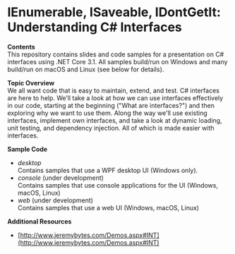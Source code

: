 # IEnumerable, ISaveable, IDontGetIt: Understanding C# Interfaces

**Contents**  
This repository contains slides and code samples for a presentation on C# interfaces using .NET Core 3.1. All samples build/run on Windows and many build/run on macOS and Linux (see below for details).

**Topic Overview**  
We all want code that is easy to maintain, extend, and test. C# interfaces are here to help. We’ll take a look at how we can use interfaces effectively in our code, starting at the beginning ("What are interfaces?") and then exploring why we want to use them. Along the way we'll use existing interfaces, implement own interfaces, and take a look at dynamic loading, unit testing, and dependency injection. All of which is made easier with interfaces.

**Sample Code**  
* *desktop*  
Contains samples that use a WPF desktop UI (Windows only).
* *console* (under development)  
Contains samples that use console applications for the UI (Windows, macOS, Linux)
* *web* (under development)  
Contains samples that use a web UI (Windows, macOS, Linux) 

**Additional Resources**
* [http://www.jeremybytes.com/Demos.aspx#INT](http://www.jeremybytes.com/Demos.aspx#INT)